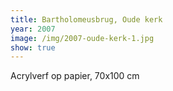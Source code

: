 ```yaml
---
title: Bartholomeusbrug, Oude kerk
year: 2007
image: /img/2007-oude-kerk-1.jpg
show: true
---
```

Acrylverf op papier, 70x100 cm